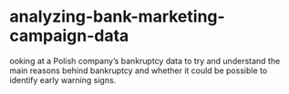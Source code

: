 # analyzing-bank-marketing-campaign-data
ooking at a Polish company’s bankruptcy data to try and understand the main reasons behind bankruptcy and whether it could be possible to identify early warning signs.
